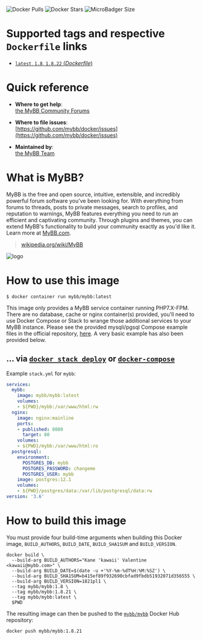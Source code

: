 ![Docker Pulls](https://img.shields.io/docker/pulls/mybb/mybb.svg) ![Docker Stars](https://img.shields.io/docker/stars/mybb/mybb.svg) ![MicroBadger Size](https://img.shields.io/microbadger/image-size/mybb/mybb.svg)
# Supported tags and respective `Dockerfile` links

-	[`latest`, `1.8`, `1.8.22` (*Dockerfile*)](https://github.com/mybb/docker/blob/master/Dockerfile)

# Quick reference

-	**Where to get help**:  
	[the MyBB Community Forums](https://community.mybb.com/)

-	**Where to file issues**:  
	[https://github.com/mybb/docker/issues](https://github.com/mybb/docker/issues)

-	**Maintained by**:  
	[the MyBB Team](https://mybb.com/about/team/)

# What is MyBB?

MyBB is the free and open source, intuitive, extensible, and incredibly powerful forum software you've been looking for. With everything from forums to threads, posts to private messages, search to profiles, and reputation to warnings, MyBB features everything you need to run an efficient and captivating community. Through plugins and themes, you can extend MyBB's functionality to build your community exactly as you'd like it. Learn more at [MyBB.com](https://mybb.com).

> [wikipedia.org/wiki/MyBB](https://en.wikipedia.org/wiki/MyBB)

![logo](https://mybb.com/assets/images/logo.png)

# How to use this image

```console
$ docker container run mybb/mybb:latest
```

This image only provides a MyBB service container running PHP7.X-FPM. There are no database, cache or nginx container(s) provided, you'll need to use Docker Compose or Stack to wrange those additional services to your MyBB instance. Please see the provided mysqli/pgsql Compose example files in the official repository, [here](https://github.com/mybb/docker-compose). A very basic example has also been provided below.

## ... via [`docker stack deploy`](https://docs.docker.com/engine/reference/commandline/stack_deploy/) or [`docker-compose`](https://github.com/docker/compose)

Example `stack.yml` for `mybb`:

```yaml
services:
  mybb:
    image: mybb/mybb:latest
    volumes:
    - ${PWD}/mybb:/var/www/html:rw
  nginx:
    image: nginx:mainline
    ports:
    - published: 8080
      target: 80
    volumes:
    - ${PWD}/mybb:/var/www/html:ro
  postgresql:
    environment:
      POSTGRES_DB: mybb
      POSTGRES_PASSWORD: changeme
      POSTGRES_USER: mybb
    image: postgres:12.1
    volumes:
    - ${PWD}/postgres/data:/var/lib/postgresql/data:rw
version: '3.6'
```

# How to build this image

You must provide four build-time arguments when building this Docker image, `BUILD_AUTHORS`, `BUILD_DATE`, `BUILD_SHA1SUM` and `BUILD_VERSION`.
```
docker build \                  
  --build-arg BUILD_AUTHORS="Kane 'kawaii' Valentine <kawaii@mybb.com>" \
  --build-arg BUILD_DATE=$(date -u +'%Y-%m-%dT%H:%M:%SZ') \
  --build-arg BUILD_SHA1SUM=b415ef89f932690cbfad9fbdb51932071d356555 \
  --build-arg BUILD_VERSION=1821pl1 \
  --tag mybb/mybb:1.8 \
  --tag mybb/mybb:1.8.21 \
  --tag mybb/mybb:latest \
  $PWD
```
The resulting image can then be pushed to the [`mybb/mybb`](https://cloud.docker.com/u/mybb/repository/docker/mybb/mybb) Docker Hub repository:
```
docker push mybb/mybb:1.8.21
```
